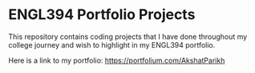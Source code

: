 # ENGL394 Portfolio Projects
This repository contains coding projects that I have done throughout my college journey and wish to highlight in my ENGL394 portfolio.

Here is a link to my portfolio: https://portfolium.com/AkshatParikh
